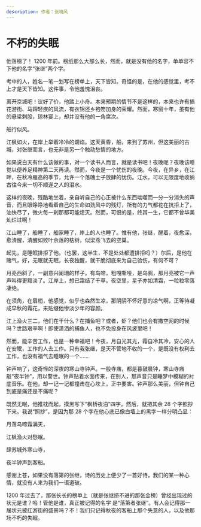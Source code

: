 ```yaml
---
description: 作者：张晓风
---
```


# 不朽的失眠

他落榜了！ 1200 年前。榜纸那么大那么长，然而，就是没有他的名字，单单容不下他的名字“张继”两个字。

考中的人，姓名一笔一划写在榜单上，天下皆知。奇怪的是，在他的感觉里，考不上才是天下皆知。这件事，令他羞愧沮丧。

离开京城吧！议好了价，他踏上小舟。本来预期的情节不是这样的，本来也许有插花游街、马蹄轻疾的风流，有衣锦还乡袍笏加身的荣耀。然而，寒窗十年，虽有他的悬梁刺股，琼林宴上，却并没有他的一角席次。

船行似风。

江枫如火，在岸上举着冷冷的爝焰。这天黄昏，船，来到了苏州，但这美丽的古城，对张继而言，也无非是另一个触动愁情的地方。

如果说白天有什么该做的事，对一个读书人而言，就是读书吧！夜晚呢？夜晚该睡觉以便养足精神第二天再读。然而，今夜是一个忧伤的夜晚。今夜，在异乡，在江畔，在秋冷雁高的季节，允许一个落魄士子放肆的忧伤。江水，可以无限度地收纳古往今来一切不顺遂之人的泪水。

这样的夜晚，残酷地坐着，亲自听自己的心正被什么东西啮噬而一分一分消失的声音，而且眼睁睁地看着自己的生命如劲风中的残灯，所有的力气都花在抗拒上了，油快尽了，微火每一刹那都可能熄灭。然而，可恨的是，终其一生，它都不曾华美灿烂过啊！

江山睡了，船睡了，船家睡了，岸上的人也睡了。惟有他，张继，醒着，夜愈深，愈清醒，清醒如败叶余落的枯树，似梁燕飞去的空巢。

起先，是睡眠排拒了他。（也罢，这半生，不是处处都遭排拒吗？）尔后，是他在赌气，好，无眠就无眠，长夜独醒，就干脆彻底来为自己验伤，有何不可？

月亮西斜了，一副意兴阑珊的样子。有鸟啼，粗嘎嘶哑，是乌鸦，那月亮被它一声声叫得更黯淡了。江岸上，想已霜结了千草。夜空里，星子亦如清霜，一粒粒零落凄绝。

在须角，在眉梢，他感觉，似乎也森然生凉，那阴阴不怀好意的凉气啊，正等待凝成早秋的霜花，来贴缀他惨淡少年的容颜。

江上渔火三二，他们在干什么？在捕鱼吧？或者，虾？他们也会有撒空网的时候吗？世路艰辛啊！即使潇洒的捕鱼人，也不免投身在风波里吧！

然而，能辛苦工作，也是一种幸福吧！今夜，月自光其光，霜自冷其冷，安心的人在安眠，工作的人去工作。只有我张继，是天不管地不收的一个，是既没有权利去工作，也没有福气去睡眠的一个……

钟声响了，这奇怪的深夜的寒山寺钟声。一般寺庙，都是暮鼓晨钟，寒山寺庙敲“夜半钟”，用以警世。钟声贴着水面传来，在别人，那声音只是睡梦中模糊的衬底音乐。在他，却一记一记都撞击在心坎上，正中要害。钟声那么美丽，但钟自己到底是痛还是不痛呢？

既然无眠，他推枕而起，摸黑写下“枫桥夜泊”四字。然后，就把其余 28 个字照抄下来。我说“照抄”，是因为那 28 个字在他心底已像白墙上的黑字一样分明凸显：

月落乌啼霜满天，

江枫渔火对愁眠。

肆苏城外寒山寺，

夜半钟声到客船。

感谢上苍，如果没有落第的张继，诗的历史上便少了一首好诗，我们的某一种心情，就没有人来为我们一语道破。

1200 年过去了，那张长长的榜单上（就是张继挤不进的那张金榜）曾经出现过的状元是谁？哈！管他是谁，真正被记得的名字 是“落第者张继”。有人会记得那一届状元披红游街的盛景吗？不！我们只记得秋夜的客船上那个失意的人，以及他那场不朽的失眠。
